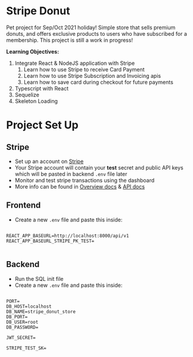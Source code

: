 # Stripe Donut

Pet project for Sep/Oct 2021 holiday! Simple store that sells premium donuts, and offers exclusive products to users who have subscribed for a membership. This project is still a work in progress!

**Learning Objectives:**
1. Integrate React & NodeJS application with Stripe
    1. Learn how to use Stripe to receive Card Payment
    2. Learn how to use Stripe Subscription and Invoicing apis
    3. Learn how to save card during checkout for future payments
2. Typescript with React
3. Sequelize
4. Skeleton Loading

# Project Set Up

## Stripe

- Set up an account on [Stripe](https://stripe.com/en-sg)
- Your Stripe account will contain your **test** secret and public API keys which will be pasted in backend `.env` file later
- Monitor and test stripe transactions using the dashboard
- More info can be found in [Overview docs](https://stripe.com/docs) & [API docs](https://stripe.com/docs/api)

## Frontend

- Create a new `.env` file and paste this inside:

```

REACT_APP_BASEURL=http://localhost:8000/api/v1
REACT_APP_BASEURL_STRIPE_PK_TEST=
    
```

## Backend

- Run the SQL init file
- Create a new `.env` file and paste this inside:

```

PORT=
DB_HOST=localhost
DB_NAME=stripe_donut_store
DB_PORT=
DB_USER=root
DB_PASSWORD=

JWT_SECRET=

STRIPE_TEST_SK=

```
